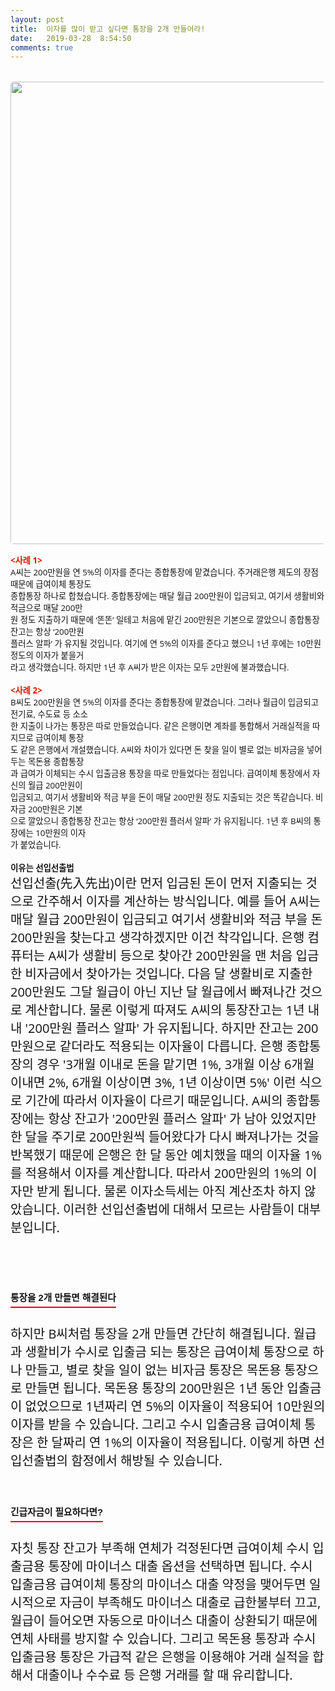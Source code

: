 ```yaml
---
layout: post
title:  이자를 많이 받고 싶다면 통장을 2개 만들어라!
date:   2019-03-28  8:54:50
comments: true
---
```



<p style='margin: 0px 0px 30px; padding: 0px; color: rgb(17, 17, 17); text-transform: none; text-indent: 0px; letter-spacing: normal; font-family: "Open Sans", "Helvetica Neue", Helvetica, Arial, sans-serif; font-size: 20px; font-style: normal; font-weight: 400; word-spacing: 0px; white-space: normal; orphans: 2; widows: 2; background-color: rgb(253, 253, 253); font-variant-ligatures: normal; font-variant-caps: normal; -webkit-text-stroke-width: 0px; text-decoration-style: initial; text-decoration-color: initial;'><span style="font-size: 10pt;"><span data-lightbox="lightbox" data-url="https://t1.daumcdn.net/cfile/tistory/150856494F61939A03?download"><br class="Apple-interchange-newline"><img width="450" height="300" style="margin: 0px 0px 1rem; border-radius: 5px; width: 740px; height: auto; vertical-align: middle; display: block; cursor: pointer; max-width: 100%;" alt="" src="https://t1.daumcdn.net/cfile/tistory/150856494F61939A03" filemime="" filename="cfile27.uf@150856494F61939A031719.jpg"></span><strong><font color="#e31600">&lt;사례 1&gt;<br></font></strong>A씨는 200만원을 연 5%의 이자를 준다는 종합통장에 맡겼습니다. 주거래은행 제도의 장점 때문에 급여이체 통장도<br>종합통장 하나로 합쳤습니다.&nbsp;종합통장에는 매달 월급 200만원이 입금되고, 여기서 생활비와 적금으로 매달 200만<br>원 정도 지출하기 때문에 ‘똔똔’ 일테고 처음에 맡긴 200만원은 기본으로 깔았으니 종합통장 잔고는 항상 ‘200만원<br>플러스 알파’ 가 유지될 것입니다. 여기에 연 5%의 이자를 준다고 했으니 1년 후에는 10만원 정도의 이자가 붙을거<br>라고 생각했습니다. 하지만 1년 후 A씨가 받은 이자는 모두 2만원에 불과했습니다.<br><br><strong><font color="#e31600">&lt;사례 2&gt;<br></font></strong>B씨도 200만원을 연 5%의 이자를 준다는 종합통장에 맡겼습니다. 그러나 월급이 입금되고 전기료, 수도료 등 소소<br>한 지출이 나가는 통장은 따로 만들었습니다. 같은 은행이면 계좌를 통합해서 거래실적을 따지므로 급여이체 통장<br>도 같은 은행에서 개설했습니다. A씨와 차이가 있다면 돈 찾을 일이 별로 없는 비자금을 넣어두는 목돈용 종합통장<br>과 급여가 이체되는 수시 입출금용 통장을 따로 만들었다는 점입니다. 급여이체 통장에서 자신의 월급 200만원이<br>입금되고, 여기서 생활비와 적금 부을 돈이 매달 200만원 정도 지출되는 것은 똑같습니다. 비자금 200만원은 기본<br>으로 깔았으니 종합통장 잔고는 항상 ‘200만원 플러서 알파’ 가 유지됩니다. 1년 후 B씨의 통장에는 10만원의 이자<br>가 붙었습니다.<br><br><strong>이유는 선입선출법</strong></span><br>선입선출(先入先出)이란 먼저 입금된 돈이 먼저 지출되는 것으로 간주해서 이자를 계산하는 방식입니다. 예를 들어 A씨는 매달 월급 200만원이 입금되고 여기서 생활비와 적금 부을 돈 200만원을 찾는다고 생각하겠지만 이건 착각입니다. 은행 컴퓨터는 A씨가 생활비 등으로 찾아간 200만원을 맨 처음 입금한 비자금에서 찾아가는 것입니다. 다음 달 생활비로 지출한 200만원도 그달 월급이 아닌 지난 달 월급에서 빠져나간 것으로 계산합니다. 물론 이렇게 따져도 A씨의 통장잔고는 1년 내내 '200만원 플러스 알파' 가 유지됩니다. 하지만 잔고는 200만원으로 같더라도 적용되는 이자율이 다릅니다. 은행 종합통장의 경우 '3개월 이내로 돈을 맡기면 1%, 3개월 이상 6개월 이내면 2%, 6개월 이상이면 3%, 1년 이상이면 5%' 이런 식으로 기간에 따라서 이자율이 다르기 때문입니다. A씨의 종합통장에는 항상 잔고가 '200만원 플러스 알파' 가 남아 있었지만 한 달을 주기로 200만원씩 들어왔다가 다시 빠져나가는 것을 반복했기 때문에 은행은 한 달 동안 예치했을 때의 이자율 1%를 적용해서 이자를 계산합니다. 따라서 200만원의 1%의 이자만 받게 됩니다. 물론 이자소득세는 아직 계산조차 하지 않았습니다. 이러한 선입선출법에 대해서 모르는 사람들이 대부분입니다.<span>&nbsp;</span></p>
<p style='margin: 0px 0px 30px; padding: 0px; color: rgb(17, 17, 17); text-transform: none; text-indent: 0px; letter-spacing: normal; font-family: "Open Sans", "Helvetica Neue", Helvetica, Arial, sans-serif; font-size: 20px; font-style: normal; font-weight: 400; word-spacing: 0px; white-space: normal; orphans: 2; widows: 2; background-color: rgb(253, 253, 253); font-variant-ligatures: normal; font-variant-caps: normal; -webkit-text-stroke-width: 0px; text-decoration-style: initial; text-decoration-color: initial;'><br></p><h3 style='font: bold 11pt/normal "맑은 고딕", Dotum, sans-serif; margin: 0px; padding: 0px 0px 5px; color: rgb(17, 17, 17); text-transform: none; text-indent: 0px; letter-spacing: normal; word-spacing: 0px; border-bottom-color: rgb(255, 0, 0); border-bottom-width: 2px; border-bottom-style: solid; float: left; white-space: normal; orphans: 2; widows: 2; font-size-adjust: none; font-stretch: normal; background-color: rgb(253, 253, 253); -webkit-text-stroke-width: 0px; text-decoration-style: initial; text-decoration-color: initial;'>통장을 2개 만들면 해결된다</h3><p style='margin: 0px 0px 30px; padding: 0px; color: rgb(17, 17, 17); text-transform: none; text-indent: 0px; letter-spacing: normal; font-family: "Open Sans", "Helvetica Neue", Helvetica, Arial, sans-serif; font-size: 20px; font-style: normal; font-weight: 400; word-spacing: 0px; white-space: normal; orphans: 2; widows: 2; background-color: rgb(253, 253, 253); font-variant-ligatures: normal; font-variant-caps: normal; -webkit-text-stroke-width: 0px; text-decoration-style: initial; text-decoration-color: initial;'><br><br>하지만 B씨처럼 통장을 2개 만들면 간단히 해결됩니다. 월급과 생활비가 수시로 입출금 되는 통장은 급여이체 통장으로 하나 만들고, 별로 찾을 일이 없는 비자금 통장은 목돈용 통장으로 만들면 됩니다. 목돈용 통장의 200만원은 1년 동안 입출금이 없었으므로 1년짜리 연 5%의 이자율이 적용되어 10만원의 이자를 받을 수 있습니다. 그리고 수시 입출금용 급여이체 통장은 한 달짜리 연 1%의 이자율이 적용됩니다. 이렇게 하면 선입선출법의 함정에서 해방될 수 있습니다.<br><br></p><h3 style='font: bold 11pt/normal "맑은 고딕", Dotum, sans-serif; margin: 0px; padding: 0px 0px 5px; color: rgb(17, 17, 17); text-transform: none; text-indent: 0px; letter-spacing: normal; word-spacing: 0px; border-bottom-color: rgb(255, 0, 0); border-bottom-width: 2px; border-bottom-style: solid; float: left; white-space: normal; orphans: 2; widows: 2; font-size-adjust: none; font-stretch: normal; background-color: rgb(253, 253, 253); -webkit-text-stroke-width: 0px; text-decoration-style: initial; text-decoration-color: initial;'>긴급자금이 필요하다면?</h3><p style='margin: 0px 0px 30px; padding: 0px; color: rgb(17, 17, 17); text-transform: none; text-indent: 0px; letter-spacing: normal; font-family: "Open Sans", "Helvetica Neue", Helvetica, Arial, sans-serif; font-size: 20px; font-style: normal; font-weight: 400; word-spacing: 0px; white-space: normal; orphans: 2; widows: 2; background-color: rgb(253, 253, 253); font-variant-ligatures: normal; font-variant-caps: normal; -webkit-text-stroke-width: 0px; text-decoration-style: initial; text-decoration-color: initial;'><br><br>자칫 통장 잔고가 부족해 연체가 걱정된다면 급여이체 수시 입출금용 통장에 마이너스 대출 옵션을 선택하면 됩니다. 수시 입출금용 급여이체 통장의 마이너스 대출 약정을 맺어두면 일시적으로 자금이 부족해도 마이너스 대출로 급한불부터 끄고, 월급이 들어오면 자동으로 마이너스 대출이 상환되기 때문에 연체 사태를 방지할 수 있습니다. 그리고 목돈용 통장과 수시 입출금용 통장은 가급적 같은 은행을 이용해야 거래 실적을 합해서 대출이나 수수료 등 은행 거래를 할 때 유리합니다.<br></p>